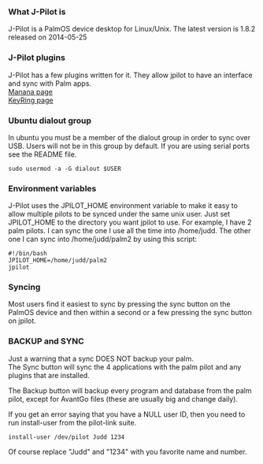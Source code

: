 ### What J-Pilot is
J-Pilot is a PalmOS device desktop for Linux/Unix.  The latest version is 1.8.2 released on 2014-05-25
### J-Pilot plugins
J-Pilot has a few plugins written for it.  They allow jpilot to have an interface and sync with Palm apps.  
[Manana page](http://bill.sexton.tripod.com/download.htm)  
[KeyRing page](http://gnukeyring.sourceforge.net)

### Ubuntu dialout group
In ubuntu you must be a member of the dialout group in order to sync over USB.  Users will not be in this group by default.  If you are using serial ports see the README file.
```shell
sudo usermod -a -G dialout $USER
```
### Environment variables
J-Pilot uses the JPILOT_HOME environment variable to make it easy to allow multiple pilots to be synced under the same unix user.  Just set JPILOT_HOME to the directory you want jpilot to use.  For example, I have 2 palm pilots.  I can sync the one I use all the time into /home/judd.  The other one I can sync into /home/judd/palm2 by using this script:
```shell
#!/bin/bash
JPILOT_HOME=/home/judd/palm2
jpilot
```
### Syncing
Most users find it easiest to sync by pressing the sync button on the PalmOS device and then within a second or a few pressing the sync button on jpilot.

### BACKUP and SYNC
Just a warning that a sync DOES NOT backup your palm.  
The Sync button will sync the 4 applications with the palm pilot and any plugins that are installed.  
  
The Backup button will backup every program and database from the palm pilot, except for AvantGo files (these are usually big and change daily).  
  
If you get an error saying that you have a NULL user ID, then you need to run install-user from the pilot-link suite.  
```shell
install-user /dev/pilot Judd 1234
```
Of course replace "Judd" and "1234" with you favorite name and number.
